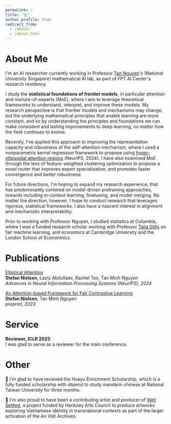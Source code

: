 ```yaml
---
permalink: /
title: "⛱"
author_profile: true
redirect_from: 
  - /about/
  - /about.html
---
```


# About Me

I'm an AI researcher currently working in Professor [Tan Nguyen](https://tanmnguyen89.github.io/)'s (National University Singapore) mathematical AI lab, as part of FPT AI Center's research residency. 

I study the **statistical foundations of frontier models**, in particular attention and mixture-of-experts (MoE), where I aim to leverage theoretical frameworks to understand, interpret, and improve these models. My research perspective is that frontier models and mechanisms may change, but the underlying mathematical principles that enable learning are more constant, and so by understanding the principles and foundations we can make consistent and lasting improvements to deep learning, no matter how the field continues to evolve. 

Recently, I've applied this approach to improving the representation capacity and robustness of the self-attention mechanism, where I used a nonparametric kernel regression framework to propose using [hyper-ellipsoidal attention regions](https://arxiv.org/pdf/2406.13770) (NeurIPS, 2024). I have also examined MoE through the lens of feature-weighted clustering optimization to propose a novel router that improves expert specialization, and promotes faster convergence and better robustness.

For future directions, I'm hoping to expand my research experience, that has predominantly centered on model-driven pretraining approaches, towards including in-context learning, finetuning, and model merging. No matter the direction, however, I hope to conduct research that leverages rigorous, statistical frameworks. I also have a nascent interest in alignment and mechanistic interpretability.

Prior to working with Professor Nguyen, I studied statistics at Columbia, where I was a funded research scholar working with Professor [Talia Gillis](https://www.law.columbia.edu/faculty/talia-gillis) on fair machine learning, and economics at Cambridge University and the London School of Econonmics.

# Publications

[Elliptical Attention](https://arxiv.org/pdf/2406.13770) \
**Stefan Nielsen**, Laziz Abdullaev, Rachel Teo, Tan Minh Nguyen \
*Advances in Neural Information Processing Systems (NeurIPS), 2024*

[An Attention-based Framework for Fair Contrastive Learning](https://arxiv.org/abs/2411.14765) \
**Stefan Nielsen**, Tan Minh Nguyen \
*preprint, 2023*

# Service
**Reviewer, ICLR 2025** \
I was glad to serve as a reviewer for the main conference.

# Other
📓 I'm glad to have recieved the Huayu Enrichment Scholarship, which is a fully funded scholarship with stipend to study mandarin chinese at National Taiwan University for three months.

🌱 I'm also proud to have been a contributing artist and producer of [Well Settled](https://www.britishcouncil.vn/cac-chuong-trinh/uk-vietnam-season-2023/projects/shared-heritage-vn/well-settled-activating-viet), a project funded by Hackney Arts Council to produce artworks exploring Vietnamese identity in transnational contexts as part of the larger activation of the An Việt Archives.